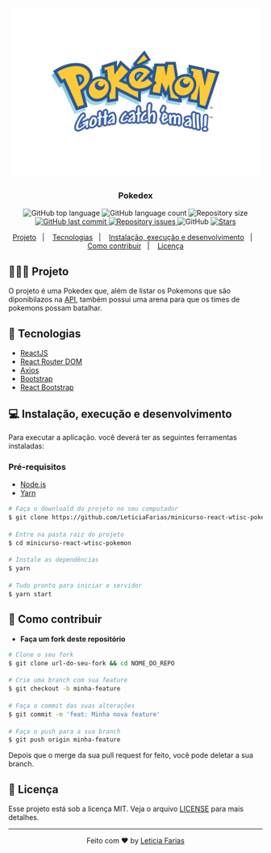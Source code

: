 <h1 align="center">
	<img alt="Logo" src=".github/logo.png"
  width="500px"/>
</h1>

<h3 align="center">
  Pokedex
</h3>

<p align="center">
  <img alt="GitHub top language" src="https://img.shields.io/github/languages/top/leticiafarias/minicurso-react-wtisc-pokemon">
  
  <img alt="GitHub language count" src="https://img.shields.io/github/languages/count/leticiafarias/minicurso-react-wtisc-pokemon">
  
  <img alt="Repository size" src="https://img.shields.io/github/repo-size/leticiafarias/minicurso-react-wtisc-pokemon">
  
  <a href="https://github.com/LeticiaFarias/minicurso-react-wtisc-pokemon/commits/master">
    <img alt="GitHub last commit" src="https://img.shields.io/github/last-commit/leticiafarias/minicurso-react-wtisc-pokemon">
  </a>
  
  <a href="https://github.com/LeticiaFarias/minicurso-react-wtisc-pokemon/issues">
    <img alt="Repository issues" src="https://img.shields.io/github/issues/leticiafarias/minicurso-react-wtisc-pokemon">
  </a>
  
  <img alt="GitHub" src="https://img.shields.io/github/license/leticiafarias/minicurso-react-wtisc-pokemon">

  <a href="https://github.com/LeticiaFarias/minicurso-react-wtisc-pokemon/stargazers">
    <img alt="Stars" src="https://img.shields.io/github/stars/leticiafarias/minicurso-react-wtisc-pokemon?style=social">
  </a>
</p>

<p align="center">
  <a href="#-projeto">Projeto</a>&nbsp;&nbsp;&nbsp;|&nbsp;&nbsp;&nbsp;
  <a href="#-tecnologias">Tecnologias</a>&nbsp;&nbsp;&nbsp;|&nbsp;&nbsp;&nbsp;
  <a href="#-instalação-execução-e-desenvolvimento">Instalação, execução e desenvolvimento</a>&nbsp;&nbsp;&nbsp;|&nbsp;&nbsp;&nbsp;
  <a href="#-como-contribuir">Como contribuir</a>&nbsp;&nbsp;&nbsp;|&nbsp;&nbsp;&nbsp;
  <a href="#-licença">Licença</a>
</p>

## 👨🏻‍💻 Projeto
O projeto é uma Pokedex que, além de listar os Pokemons que são diponibilazos na [API](https://pokeapi.co/api/v2/pokemon), também possui uma arena para que os times de pokemons possam batalhar.

## 🚀 Tecnologias
- [ReactJS](https://reactjs.org/)
- [React Router DOM](https://reacttraining.com/react-router/)
- [Axios](https://github.com/axios/axios)
- [Bootstrap](https://getbootstrap.com/)
- [React Bootstrap](https://react-bootstrap.github.io/)

## 💻 Instalação, execução e desenvolvimento
Para executar a aplicação. você deverá ter as seguintes ferramentas instaladas:

### Pré-requisitos
- [Node.js](https://nodejs.org/en/)
- [Yarn](https://yarnpkg.com/)

```bash
# Faça o downloald do projeto no seu computador
$ git clone https://github.com/LeticiaFarias/minicurso-react-wtisc-pokemon

# Entre na pasta raiz do projeto
$ cd minicurso-react-wtisc-pokemon

# Instale as dependências
$ yarn

# Tudo pronto para iniciar o servidor
$ yarn start
```

## 🤔 Como contribuir
- **Faça um fork deste repositório**

```bash
# Clone o seu fork
$ git clone url-do-seu-fork && cd NOME_DO_REPO

# Crie uma branch com sua feature
$ git checkout -b minha-feature

# Faça o commit das suas alterações
$ git commit -m 'feat: Minha nova feature'

# Faça o push para a sua branch
$ git push origin minha-feature
```

Depois que o merge da sua pull request for feito, você pode deletar a sua branch.

## 📝 Licença

Esse projeto está sob a licença MIT. Veja o arquivo [LICENSE](LICENSE) para mais detalhes.

---
<div align="center">

Feito com ❤️ by [Leticia Farias](https://www.linkedin.com/in/lettifarias/)

</div>